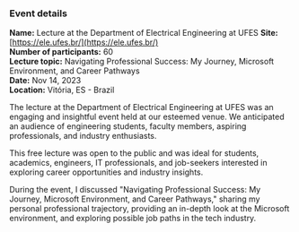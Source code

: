 ### Event details

**Name:** Lecture at the Department of Electrical Engineering at UFES
**Site:** [https://ele.ufes.br/](https://ele.ufes.br/)  
**Number of participants:**  60  
**Lecture topic:** Navigating Professional Success: My Journey, Microsoft Environment, and Career Pathways  
**Date:**  Nov 14, 2023  
**Location:**  Vitória, ES - Brazil  

The lecture at the Department of Electrical Engineering at UFES was an engaging and insightful event held at our esteemed venue. We anticipated an audience of engineering students, faculty members, aspiring professionals, and industry enthusiasts.

This free lecture was open to the public and was ideal for students, academics, engineers, IT professionals, and job-seekers interested in exploring career opportunities and industry insights.

During the event, I discussed "Navigating Professional Success: My Journey, Microsoft Environment, and Career Pathways," sharing my personal professional trajectory, providing an in-depth look at the Microsoft environment, and exploring possible job paths in the tech industry.